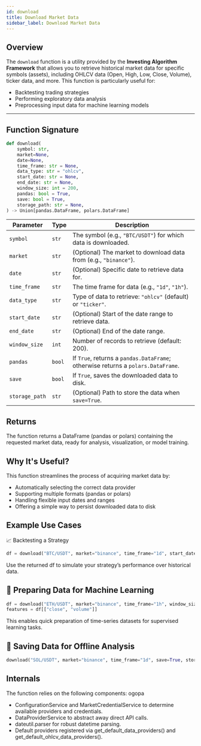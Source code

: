 ```yaml
---
id: download
title: Download Market Data
sidebar_label: Download Market Data
---
```


## Overview

The `download` function is a utility provided by the **Investing Algorithm Framework** that allows you to retrieve historical market data for specific symbols (assets), including OHLCV data (Open, High, Low, Close, Volume), ticker data, and more. This function is particularly useful for:

- Backtesting trading strategies
- Performing exploratory data analysis
- Preprocessing input data for machine learning models

---

## Function Signature

```python
def download(
    symbol: str,
    market=None,
    date=None,
    time_frame: str = None,
    data_type: str = "ohlcv",
    start_date: str = None,
    end_date: str = None,
    window_size: int = 200,
    pandas: bool = True,
    save: bool = True,
    storage_path: str = None,
) -> Union[pandas.DataFrame, polars.DataFrame]
```

| Parameter      | Type   | Description                                                                      |
| -------------- | ------ | -------------------------------------------------------------------------------- |
| `symbol`       | `str`  | The symbol (e.g., `"BTC/USDT"`) for which data is downloaded.                    |
| `market`       | `str`  | (Optional) The market to download data from (e.g., `"binance"`).                 |
| `date`         | `str`  | (Optional) Specific date to retrieve data for.                                   |
| `time_frame`   | `str`  | The time frame for data (e.g., `"1d"`, `"1h"`).                                  |
| `data_type`    | `str`  | Type of data to retrieve: `"ohlcv"` (default) or `"ticker"`.                     |
| `start_date`   | `str`  | (Optional) Start of the date range to retrieve data.                             |
| `end_date`     | `str`  | (Optional) End of the date range.                                                |
| `window_size`  | `int`  | Number of records to retrieve (default: 200).                                    |
| `pandas`       | `bool` | If `True`, returns a `pandas.DataFrame`; otherwise returns a `polars.DataFrame`. |
| `save`         | `bool` | If `True`, saves the downloaded data to disk.                                    |
| `storage_path` | `str`  | (Optional) Path to store the data when `save=True`.                              |


## Returns
The function returns a DataFrame (pandas or polars) containing the requested market data, ready for analysis, visualization, or model training.

## Why It's Useful?
This function streamlines the process of acquiring market data by:
* Automatically selecting the correct data provider 
* Supporting multiple formats (pandas or polars)
* Handling flexible input dates and ranges 
* Offering a simple way to persist downloaded data to disk

## Example Use Cases
📈 Backtesting a Strategy

```python
df = download("BTC/USDT", market="binance", time_frame="1d", start_date="2021-01-01", end_date="2022-01-01")
```
Use the returned df to simulate your strategy’s performance over historical data.

## 🧠 Preparing Data for Machine Learning
```python
df = download("ETH/USDT", market="binance", time_frame="1h", window_size=500, pandas=True)
features = df[["close", "volume"]]
```

This enables quick preparation of time-series datasets for supervised learning tasks.

## 💾 Saving Data for Offline Analysis

```python
download("SOL/USDT", market="binance", time_frame="1d", save=True, storage_path="./data/")
```

## Internals
The function relies on the following components: ogopa
* ConfigurationService and MarketCredentialService to determine available providers and credentials.
* DataProviderService to abstract away direct API calls.
* dateutil.parser for robust datetime parsing.
* Default providers registered via get_default_data_providers() and get_default_ohlcv_data_providers().
